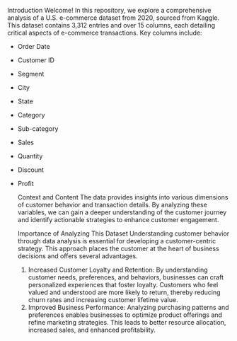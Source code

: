 Introduction
Welcome! In this repository, we explore a comprehensive analysis of a U.S. e-commerce dataset from 2020, sourced from Kaggle. This dataset contains 3,312 entries and over 15 columns, each detailing critical aspects of e-commerce transactions. Key columns include:
* Order Date
* Customer ID
* Segment
* City
* State
* Category
* Sub-category
* Sales
* Quantity
* Discount
* Profit

  Context and Content
  The data provides insights into various dimensions of customer behavior and transaction details. By analyzing these variables, we can gain a deeper understanding of the customer journey and identify actionable strategies to enhance customer engagement.

  Importance of Analyzing This Dataset
  Understanding customer behavior through data analysis is essential for developing a customer-centric strategy. This approach places the customer at the heart of business decisions and offers several advantages.
  1. Increased Customer Loyalty and Retention: By understanding customer needs, preferences, and behaviors, businesses can craft personalized experiences that foster loyalty. Customers who feel valued and understood are more likely to return, thereby reducing churn rates and increasing customer lifetime value.
  2. Improved Business Performance: Analyzing purchasing patterns and preferences enables businesses to optimize product offerings and refine marketing strategies. This leads to better resource allocation, increased sales, and enhanced profitability.
